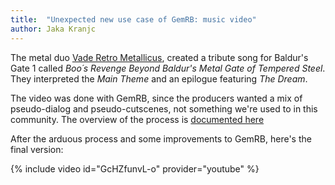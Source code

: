```yaml
---
title:  "Unexpected new use case of GemRB: music video"
author: Jaka Kranjc
---
```


The metal duo [Vade Retro Metallicus](https://www.youtube.com/channel/UCNXjc3kOGV4qX56LHjUtlUg),
created a tribute song for Baldur's Gate 1 called *Boo´s Revenge Beyond Baldur's Metal Gate
of Tempered Steel*. They interpreted the *Main Theme* and an epilogue featuring *The Dream*.

The video was done with GemRB, since the producers wanted a mix of pseudo-dialog and
pseudo-cutscenes, not something we're used to in this community. The overview of the process is
[documented here](https://www.reflexionsital.cat/p/baldurs-gate-tribute-video-howto.html)

After the arduous process and some improvements to GemRB, here's the final version:

{% include video id="GcHZfunvL-o" provider="youtube" %}
